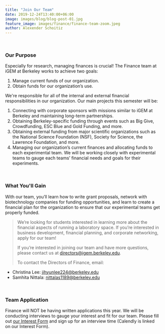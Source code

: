 ```yaml
---
title: "Join Our Team"
date: 2019-12-24T13:40:00+06:00
image: images/blog/blog-post-01.jpg
feature_image: images/finance/finance-team-zoom.jpeg
author: Alexender Schoitiz
---
```

&nbsp;


### Our Purpose

Especially for research, managing finances is crucial! The Finance team at iGEM at Berkeley works to achieve two goals:
1. Manage current funds of our organization.
2. Obtain funds for our organization’s use.

We're responsible for all of the internal and external financial responsibilities in our organization. Our main projects this semester will be: 
1. Connecting with corporate sponsors with missions similar to iGEM at Berkeley and maintaining long-term partnerships. 
2. Obtaining Berkeley-specific funding through events such as Big Give, Crowdfunding, ESC Blue and Gold Funding, and more. 
3. Obtaining external funding from major scientific organizations such as the National Science Foundation (NSF), Society for Science, the Lawrence Foundation, and more. 
4. Managing our organization’s current finances and allocating funds to each experimental team. We will be working closely with experimental teams to gauge each teams’ financial needs and goals for their experiments.

&nbsp;

### What You'll Gain

With our team, you’ll learn how to write grant proposals, network with biotechnology companies for funding opportunities, and learn to create a financial plan for the organization to ensure that our experimental teams get properly funded. 

> We’re looking for students interested in learning more about the financial aspects of running a laboratory space. If you’re interested in business development, financial planning, and corporate networking, apply for our team! 
>
> If you’re interested in joining our team and have more questions, please contact us at <directors@igem.berkeley.edu>.
>
> To contact the Directors of Finance, email: 
* Christina Lee: <jihyunlee224@berkeley.edu> 
* Samhita Nittala: <nittalas1189@berkeley.edu>

&nbsp;

### Team Application

Finance will NOT be having written applications this year. We will be conducting interviews to gauge your interest and fit for our team. Please fill out [our Interest Form](https://forms.gle/byguVSHdqjgVVJat6) and sign up for an interview time (Calendly is linked on our Interest Form). 